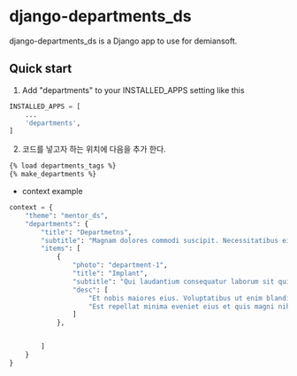 django-departments_ds
==========

django-departments_ds is a Django app to use for demiansoft. 

Quick start
------------

1. Add "departments" to your INSTALLED_APPS setting like this
```python
INSTALLED_APPS = [
    ...
    'departments',
]
```

2. 코드를 넣고자 하는 위치에 다음을 추가 한다.
```html
{% load departments_tags %}
{% make_departments %}
```

* context example
```python
context = {
    "theme": "mentor_ds",
    "departments": {
        "title": "Departmetns",
        "subtitle": "Magnam dolores commodi suscipit. Necessitatibus eius consequatur ex aliquid fuga eum quidem. Sit sint consectetur velit. ",
        "items": [
            {
                "photo": "department-1",
                "title": "Implant",
                "subtitle": "Qui laudantium consequatur laborum sit qui ad sapiente dila parde sonata raqer a videna mareta paulona marka",
                "desc": [
                    "Et nobis maiores eius. Voluptatibus ut enim blanditiis atque harum sint. Laborum eos ipsum ipsa odit magni. Incidunt hic ut molestiae aut qui",
                    "Est repellat minima eveniet eius et quis magni nihil. Consequatur dolorem quaerat quos qui similique accusamus nostrum rem vero"
                ]
            },


        ]
    }
}
```
